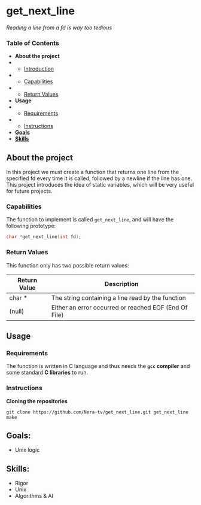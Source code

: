 
# get_next_line
*Reading a line from a fd is way too tedious*

### Table of Contents
* **About the project**
* * [Introduction](#introduction)
* * [Capabilities](#capabilities)
* * [Return Values](#return-values)
* **Usage**
* * [Requirements](#requirements)
* * [Instructions](#instructions)
* [**Goals**](#goals)
* [**Skills**](#skills)

## About the project

In this project we must create a function that returns one line from the specified fd every time it is called, followed by a newline if the line has one. This project introduces the idea of static variables, which will be very useful for future projects.

### Capabilities

The function to implement is called  `get_next_line`, and will have the following prototype:
```c
char *get_next_line(int fd);
```

### Return Values

This function only has two possible return values:

| Return Value | Description |
| -- | -- |
| char * | The string containing a line read by the function |
| (null) | Either an error occurred or reached EOF (End Of File) |

## Usage

### Requirements

The function is written in C language and thus needs the  **`gcc`  compiler**  and some standard  **C libraries**  to run.

### Instructions

**Cloning the repositories**

```shell
git clone https://github.com/Nera-tv/get_next_line.git get_next_line
make
```

## Goals:

-	Unix logic

## Skills:

- Rigor  
- Unix  
- Algorithms & AI
